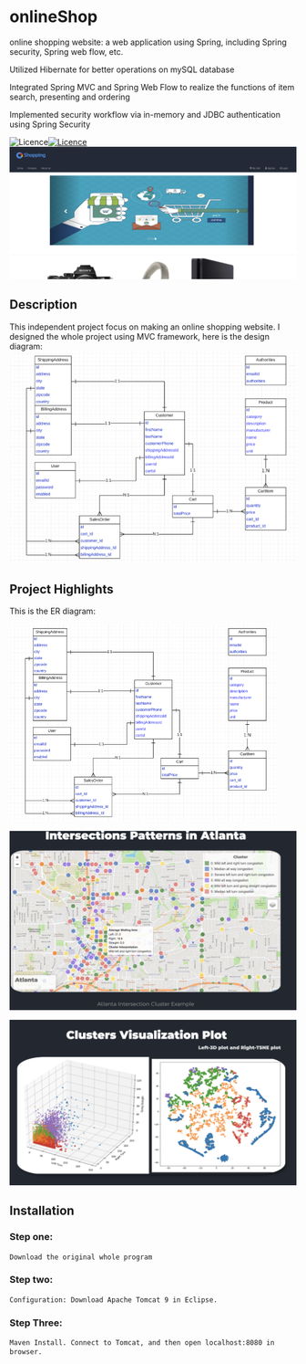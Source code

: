 # onlineShop
online shopping website: a web application using Spring, including Spring security, Spring web flow, etc.

Utilized Hibernate for better operations on mySQL database

Integrated Spring MVC and Spring Web Flow to realize the functions of item search, presenting and ordering 

Implemented security workflow via in-memory and JDBC authentication using Spring Security 

![Licence](https://img.shields.io/badge/Language-Java+Javascript-brightgreen)[![Licence](https://img.shields.io/badge/license-GPL--3.0-blue.svg)](https://github.com/XinzeWang/Intersection-Analysis/raw/master/LICENSE) 
![title_logo](https://github.com/glorianachen/onlineShop/blob/master/rmFiles/Screen%20Shot%202020-09-07%20at%2020.11.43.png)

## Description
This independent project focus on making an online shopping website. I designed the whole project using MVC framework, here is the design diagram:
![image1](https://github.com/glorianachen/onlineShop/blob/master/rmFiles/Picture1.png)


## Project Highlights
This is the ER diagram:

 ![image1](https://github.com/glorianachen/onlineShop/blob/master/rmFiles/Picture2.png)
 
 ![image2](https://github.com/XinzeWang/Intersection-Analysis/raw/master/readme-resource/screen2.png)
 
 ![image3](https://github.com/XinzeWang/Intersection-Analysis/raw/master/readme-resource/screen3.png)

## Installation
### Step one:
    Download the original whole program
    

### Step two:
    Configuration: Download Apache Tomcat 9 in Eclipse.

### Step Three:
    Maven Install. Connect to Tomcat, and then open localhost:8080 in browser.
